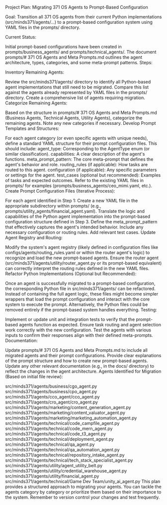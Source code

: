 Project Plan: Migrating 371 OS Agents to Prompt-Based Configuration

Goal: Transition all 371 OS agents from their current Python implementations (src/minds371/agents/...) to a prompt-based configuration system using YAML files in the prompts/ directory.

Current Status:

Initial prompt-based configurations have been created in prompts/business_agents/ and prompts/technical_agents/.
The document prompts/# 371 OS Agents and Meta Prompts.md outlines the agent architecture, types, categories, and some meta-prompt patterns.
Steps:

Inventory Remaining Agents:

Review the src/minds371/agents/ directory to identify all Python-based agent implementations that still need to be migrated.
Compare this list against the agents already represented by YAML files in the prompts/ directory.
Create a comprehensive list of agents requiring migration.
Categorize Remaining Agents:

Based on the structure in prompts/# 371 OS Agents and Meta Prompts.md (Business Agents, Technical Agents, Utility Agents), categorize the remaining agents.
Note any new categories if necessary.
Develop Prompt Templates and Structures:

For each agent category (or even specific agents with unique needs), define a standard YAML structure for their prompt configuration files. This should include:
agent_type: Corresponding to the AgentType enum (or similar classification).
capabilities: A clear description of the agent's functions.
meta_prompt_pattern: The core meta-prompt that defines the agent's behavior and role.
routing_rules (if applicable): How tasks are routed to this agent.
configuration (if applicable): Any specific parameters or settings for the agent.
test_cases (optional but recommended): Examples of tasks and expected outcomes.
Refer to the existing YAML files in prompts/ for examples (prompts/business_agents/ceo_mimi.yaml, etc.).
Create Prompt Configuration Files (Iterative Process):

For each agent identified in Step 1:
Create a new YAML file in the appropriate subdirectory within prompts/ (e.g., prompts/utility_agents/financial_agent.yaml).
Translate the logic and capabilities of the Python agent implementation into the prompt-based configuration structure defined in Step 3.
Define the meta_prompt_pattern that effectively captures the agent's intended behavior.
Include any necessary configuration or routing rules.
Add relevant test cases.
Update Agent Registry and Routing:

Modify the system's agent registry (likely defined in configuration files like configs/agents/routing_rules.yaml or within the router agent's logic) to recognize and load the new prompt-based agents.
Ensure the router agent (src/minds371/agents/utility/router_agent.py or its prompt-based equivalent) can correctly interpret the routing rules defined in the new YAML files.
Refactor Python Implementations (Optional but Recommended):

Once an agent is successfully migrated to a prompt-based configuration, the corresponding Python file in src/minds371/agents/ can be refactored.
Instead of containing the full agent logic, these files might become simpler wrappers that load the prompt configuration and interact with the core system to execute the prompt.
Alternatively, the Python files could be removed entirely if the prompt-based system handles everything.
Testing:

Implement or update unit and integration tests to verify that the prompt-based agents function as expected.
Ensure task routing and agent selection work correctly with the new configuration.
Test the agents with various inputs to confirm their responses align with their defined meta-prompts.
Documentation:

Update prompts/# 371 OS Agents and Meta Prompts.md to include all migrated agents and their prompt configurations.
Provide clear explanations of the prompt structure and how to create new prompt-based agents.
Update any other relevant documentation (e.g., in the docs/ directory) to reflect the changes in the agent architecture.
Agents Identified for Migration (Based on initial file review):

src/minds371/agents/business/cgo_agent.py
src/minds371/agents/business/cpo_agent.py
src/minds371/agents/cco_agent/cco_agent.py
src/minds371/agents/cro_agent/cro_agent.py
src/minds371/agents/marketing/content_generation_agent.py
src/minds371/agents/marketing/content_valuator_agent.py
src/minds371/agents/marketing/marketing_automation_agent.py
src/minds371/agents/technical/code_campfile_agent.py
src/minds371/agents/technical/code_mern_agent.py
src/minds371/agents/technical/code_t3_agent.py
src/minds371/agents/technical/deployment_agent.py
src/minds371/agents/technical/qa_agent.py
src/minds371/agents/technical/qa_automation_agent.py
src/minds371/agents/technical/repository_intake_agent.py
src/minds371/agents/technical/tech_stack_specialist_agent.py
src/minds371/agents/utility/agent_utility_belt.py
src/minds371/agents/utility/credential_warehouse_agent.py
src/minds371/agents/utility/financial_agent.py
src/minds371/agents/technical/Game Dev Team/unity_ai_agent.py
This plan provides a structured approach to migrating your agents. You can tackle the agents category by category or prioritize them based on their importance to the system. Remember to version control your changes and test frequently.